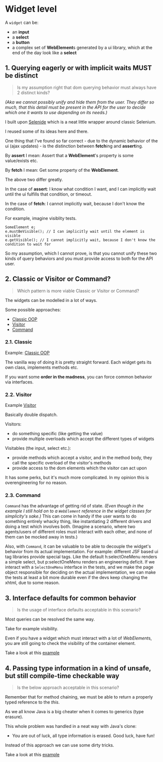 # Widget level

A `widget` can be:
- an **input**
- a **select**
- a **button**
- a complex set of **WebElement**s generated by a ui library, which at the end of the day look like a **select**

## 1. Querying eagerly or with implicit waits MUST be distinct

> Is my assumption right that dom querying behavior must always have 2 distinct kinds?

*(Aka we cannot possibly unify and hide them from the user.
They differ so much, that this detail must be present in the API for the user to decide 
which one it wants to use depending on its needs.)*

I built upon [Selenide](https://selenide.org/) which is a neat little wrapper around classic Selenium.

I reused some of its ideas here and there.

One thing that I've found so far correct - due to the dynamic behavior of the ui (ajax updates) - 
is the distinction between **fetch**ing and **assert**ing.

By **assert** I mean: Assert that a **WebElement**'s property is some value/exists etc.

By **fetch** I mean: Get some property of the **WebElement**.

The above two differ greatly.

In the case of **assert**: I know what condition I want, and I can implicitly wait until the ui fulfills that condition, or timeout.

In the case of **fetch**: I cannot implicitly wait, because I don't know the condition.

For example, imagine visiblity tests.

```
SomeElement e;
e.mustBeVisible(); // I can implicitly wait until the element is visible
e.getVisible(); // I cannot implicitly wait, because I don't know the condition to wait for
```

So my assumption, which I cannot prove, is that you cannot unify these two kinds of query behaviors
and you must provide access to both for the API user.

## 2. Classic or Visitor or Command?

> Which pattern is more viable Classic or Visitor or Command?

The widgets can be modelled in a lot of ways.

Some possible approaches:
- [Classic OOP](src/test/java/io/github/rkeeves/widget/pattern/classic/WidgetClassicPatternTest.java)
- [Visitor](src/test/java/io/github/rkeeves/widget/pattern/visitor/WidgetVisitorPatternTest.java)
- [Command](src/test/java/io/github/rkeeves/widget/pattern/command/WidgetCommandPatternTest.java)

### 2.1. Classic

Example: [Classic OOP](src/test/java/io/github/rkeeves/widget/pattern/classic/WidgetClassicPatternTest.java)

The vanilla way of doing it is pretty straight forward.
Each widget gets its own class, implements methods etc.

If you want some **order in the madness**, you can force common behavior via interfaces.

### 2.2. Visitor

Example [Visitor](src/test/java/io/github/rkeeves/widget/pattern/visitor/WidgetVisitorPatternTest.java)

Basically double dispatch.

Visitors:
- do something specific (like getting the value)
- provide multiple overloads which accept the different types of widgets

Visitables (the input, select etc.):
- provide methods which accept a visitor, and in the method body, they call the specific overload of the visitor's methods
- provide access to the dom elements which the visitor can act upon

It has some perks, but it's much more complicated.
In my opinion this is overengineering for no reason.

### 2.3. Command

`Command` has the advantage of getting rid of state.
*(Even though in the example I still hold on to a `WebElement` reference in the widget classes for simplicity's sake.)*
This can come in handy if the user wants to do something entirely whacky thing,
like instantiating 2 different drivers and doing a test which involves both.
(Imagine a scenario, where two agents/users of different roles must interact with each other,
and none of them can be mocked away in tests.)

Also, with `Command`, it can be valuable to be able to decouple the widget's behavior from its actual implementation.
For example: different JSF based ui tag libraries provide special tags.
Like the default h:selectOneMenu renders a simple select, but p:selectOneMenu renders an engineering deficit.
If we interact with a `SelectOneMenu` interface in the tests, and we make the page object responsible for deciding on
the actual implementation, we can make the tests at least a bit more durable even if the devs keep changing the xhtml,
due to some reason.


## 3. Interface defaults for common behavior

> Is the usage of interface defaults acceptable in this scenario? 

Most queries can be resolved the same way.

Take for example visibility.

Even if you have a widget which must interact with a lot of *WebElement*s, 
you are still going to check the visibility of the container element.

Take a look at this [example](src/test/java/io/github/rkeeves/widget/ability/notchained/AbilityNotChainedTest.java)

## 4. Passing type information in a kind of unsafe, but still compile-time checkable way

> Is the below approach acceptable in this scenario?

Remember that for method chaining, we must be able to return a properly typed reference to the *this*.

As we all know Java is a big cheater when it comes to generics (type erasure).

This whole problem was handled in a neat way with Java's clone:
- You are out of luck, all type information is erased. Good luck, have fun!

Instead of this approach we can use some dirty tricks.

Take a look at this [example](src/test/java/io/github/rkeeves/widget/ability/chained/AbilityChainedTest.java)
